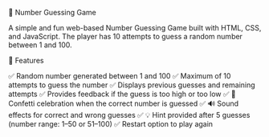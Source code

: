 🎯 Number Guessing Game

A simple and fun web-based Number Guessing Game built with HTML, CSS, and JavaScript.
The player has 10 attempts to guess a random number between 1 and 100.

🚀 Features

✅ Random number generated between 1 and 100
✅ Maximum of 10 attempts to guess the number
✅ Displays previous guesses and remaining attempts
✅ Provides feedback if the guess is too high or too low
✅ 🎉 Confetti celebration when the correct number is guessed
✅ 🔊 Sound effects for correct and wrong guesses
✅ 💡 Hint provided after 5 guesses (number range: 1–50 or 51–100)
✅ Restart option to play again
